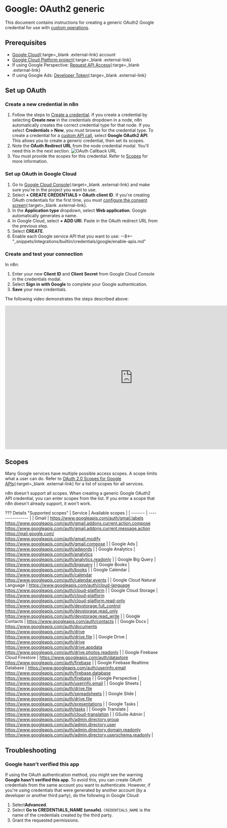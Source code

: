 # Google: OAuth2 generic

This document contains instructions for creating a generic OAuth2 Google credential for use with [custom operations](/integrations/custom-operations/).

## Prerequisites

* [Google Cloud](https://cloud.google.com/){:targe=_blank .external-link} account
* [Google Cloud Platform project](https://developers.google.com/workspace/marketplace/create-gcp-project){:targe=_blank .external-link}
* If using Google Perspective: [Request API Access](https://developers.perspectiveapi.com/s/docs-get-started){:targe=_blank .external-link}
* If using Google Ads: [Developer Token](https://developers.google.com/google-ads/api/docs/first-call/dev-token){:targe=_blank .external-link}

## Set up OAuth

### Create a new credential in n8n

1. Follow the steps to [Create a credential](/credentials/add-edit-credentials/). If you create a credential by selecting **Create new** in the credentials dropdown in a node, n8n automatically creates the correct credential type for that node. If you select **Credentials > New**, you must browse for the credential type. To create a credential for a [custom API call](/integrations/custom-operations/), select **Google OAuth2 API**. This allows you to create a generic credential, then set its scopes.
2. Note the **OAuth Redirect URL** from the node credential modal. You'll need this in the next section.
![OAuth Callback URL](/_images/integrations/builtin/credentials/google/oauth_callback.png)
3. You must provide the scopes for this credential. Refer to [Scopes](#scopes) for more information.

### Set up OAuth in Google Cloud

1. Go to [Google Cloud Console](https://console.cloud.google.com/apis/credentials){:target=_blank .external-link} and make sure you're in the project you want to use.
2. Select **+ CREATE CREDENTIALS > OAuth client ID**. If you're creating OAuth credentials for the first time, you must [configure the consent screen](https://support.google.com/cloud/answer/10311615?hl=en&ref_topic=3473162){:target=_blank .external-link}.    
3. In the **Application type** dropdown, select **Web application**. Google automatically generates a name.
4. In Google Cloud, select **+ ADD URI**. Paste in the OAuth redirect URL from the previous step.
5. Select **CREATE**.
6. Enable each Google service API that you want to use:
	--8<-- "_snippets/integrations/builtin/credentials/google/enable-apis.md"

### Create and test your connection

In n8n:

1. Enter your new **Client ID** and **Client Secret** from Google Cloud Console in the credentials modal.
2. Select **Sign in with Google** to complete your Google authentication.
3. **Save** your new credentials.

The following video demonstrates the steps described above:

<div class="video-container">
<iframe width="840" height="472.5" src="https://www.youtube.com/embed/gZ6N2H3_vys" frameborder="0" allow="accelerometer; autoplay; clipboard-write; encrypted-media; gyroscope; picture-in-picture" allowfullscreen></iframe>
</div>

## Scopes

Many Google services have multiple possible access scopes. A scope limits what a user can do. Refer to [OAuth 2.0 Scopes for Google APIs](https://developers.google.com/identity/protocols/oauth2/scopes){:target=_blank .external-link} for a list of scopes for all services.

n8n doesn't support all scopes. When creating a generic Google OAuth2 API credential, you can enter scopes from the list. If you enter a scope that n8n doesn't already support, it won't work.

??? Details "Supported scopes"
	| Service | Available scopes |
	| ------- | ---------------- |
	| Gmail | 	https://www.googleapis.com/auth/gmail.labels <br /> https://www.googleapis.com/auth/gmail.addons.current.action.compose <br />	https://www.googleapis.com/auth/gmail.addons.current.message.action <br /> https://mail.google.com/ <br /> https://www.googleapis.com/auth/gmail.modify <br />	https://www.googleapis.com/auth/gmail.compose |
	| Google Ads | https://www.googleapis.com/auth/adwords |
	| Google Analytics | https://www.googleapis.com/auth/analytics <br /> https://www.googleapis.com/auth/analytics.readonly |
	| Google Big Query | https://www.googleapis.com/auth/bigquery |
	| Google Books | https://www.googleapis.com/auth/books |
	| Google Calendar | 	https://www.googleapis.com/auth/calendar <br /> https://www.googleapis.com/auth/calendar.events |
	| Google Cloud Natural Language | https://www.googleapis.com/auth/cloud-language <br /> https://www.googleapis.com/auth/cloud-platform |
	| Google Cloud Storage | https://www.googleapis.com/auth/cloud-platform <br /> https://www.googleapis.com/auth/cloud-platform.read-only <br /> https://www.googleapis.com/auth/devstorage.full_control <br /> https://www.googleapis.com/auth/devstorage.read_only <br /> https://www.googleapis.com/auth/devstorage.read_write |
	| Google Contacts | https://www.googleapis.com/auth/contacts |
	| Google Docs | https://www.googleapis.com/auth/documents <br /> https://www.googleapis.com/auth/drive <br /> https://www.googleapis.com/auth/drive.file |
	| Google Drive | https://www.googleapis.com/auth/drive <br /> https://www.googleapis.com/auth/drive.appdata <br /> https://www.googleapis.com/auth/drive.photos.readonly |
	| Google Firebase Cloud Firestore | https://www.googleapis.com/auth/datastore <br /> https://www.googleapis.com/auth/firebase |
	| Google Firebase Realtime Database | https://www.googleapis.com/auth/userinfo.email <br /> https://www.googleapis.com/auth/firebase.database <br /> https://www.googleapis.com/auth/firebase |
	| Google Perspective | https://www.googleapis.com/auth/userinfo.email |
	| Google Sheets | https://www.googleapis.com/auth/drive.file <br /> https://www.googleapis.com/auth/spreadsheets |
	| Google Slide | https://www.googleapis.com/auth/drive.file <br /> https://www.googleapis.com/auth/presentations |
	| Google Tasks | https://www.googleapis.com/auth/tasks |
	| Google Translate | https://www.googleapis.com/auth/cloud-translation |
	| GSuite Admin | https://www.googleapis.com/auth/admin.directory.group <br /> https://www.googleapis.com/auth/admin.directory.user <br /> https://www.googleapis.com/auth/admin.directory.domain.readonly <br /> https://www.googleapis.com/auth/admin.directory.userschema.readonly |

## Troubleshooting

### Google hasn't verified this app

If using the OAuth authentication method, you might see the warning **Google hasn't verified this app**. To avoid this, you can create OAuth credentials from the same account you want to authenticate. However, if you're using credentials that were generated by another account (by a developer or another third party), do the following in Google Cloud:

1. Select**Advanced**.
2. Select **Go to CREDENTIALS_NAME (unsafe)**. `CREDENTIALS_NAME` is the name of the credentials created by the third party.
3. Grant the requested permissions.
